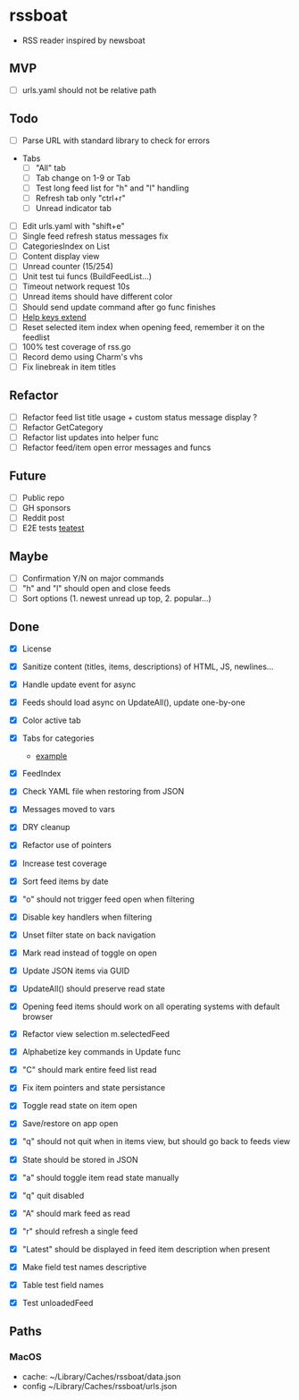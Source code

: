 # rssboat
- RSS reader inspired by newsboat

## MVP
- [ ] urls.yaml should not be relative path

## Todo
- [ ] Parse URL with standard library to check for errors
- Tabs
  - [ ] "All" tab
  - [ ] Tab change on 1-9 or Tab
  - [ ] Test long feed list for "h" and "l" handling
  - [ ] Refresh tab only "ctrl+r"
  - [ ] Unread indicator tab
- [ ] Edit urls.yaml with "shift+e"
- [ ] Single feed refresh status messages fix
- [ ] CategoriesIndex on List
- [ ] Content display view
- [ ] Unread counter (15/254)
- [ ] Unit test tui funcs (BuildFeedList...)
- [ ] Timeout network request 10s
- [ ] Unread items should have different color
- [ ] Should send update command after go func finishes
- [ ] [Help keys extend](https://chatgpt.com/c/68c1ad14-5c9c-8331-bad6-ce4f7c1f52c8)
- [ ] Reset selected item index when opening feed, remember it on the feedlist
- [ ] 100% test coverage of rss.go
- [ ] Record demo using Charm's vhs
- [ ] Fix linebreak in item titles

## Refactor
- [ ] Refactor feed list title usage + custom status message display ?
- [ ] Refactor GetCategory
- [ ] Refactor list updates into helper func
- [ ] Refactor feed/item open error messages and funcs

## Future
- [ ] Public repo
- [ ] GH sponsors
- [ ] Reddit post
- [ ] E2E tests [teatest](https://github.com/caarlos0/teatest-example/blob/main/main_test.go)

## Maybe
- [ ] Confirmation Y/N on major commands
- [ ] "h" and "l" should open and close feeds
- [ ] Sort options (1. newest unread up top, 2. popular...)

## Done
- [x] License
- [x] Sanitize content (titles, items, descriptions) of HTML, JS, newlines...
- [x] Handle update event for async
- [x] Feeds should load async on UpdateAll(), update one-by-one
- [x] Color active tab
- [x] Tabs for categories
  - [example](https://github.com/charmbracelet/bubbletea/blob/28ab4f41b29fef14d900c46a4873a45891a9ee9b/examples/tabs/main.go#L40)
- [x] FeedIndex
- [x] Check YAML file when restoring from JSON
- [x] Messages moved to vars
- [x] DRY cleanup
- [x] Refactor use of pointers
- [x] Increase test coverage
- [x] Sort feed items by date
- [x] "o" should not trigger feed open when filtering
- [x] Disable key handlers when filtering
- [x] Unset filter state on back navigation
- [x] Mark read instead of toggle on open
- [x] Update JSON items via GUID
- [x] UpdateAll() should preserve read state
- [x] Opening feed items should work on all operating systems with default browser
- [x] Refactor view selection m.selectedFeed
- [x] Alphabetize key commands in Update func
- [x] "C" should mark entire feed list read
- [x] Fix item pointers and state persistance
- [x] Toggle read state on item open
- [x] Save/restore on app open
- [x] "q" should not quit when in items view, but should go back to feeds view
- [x] State should be stored in JSON
- [x] "a" should toggle item read state manually
- [x] "q" quit disabled
- [x] "A" should mark feed as read
- [x] "r" should refresh a single feed
- [x] "Latest" should be displayed in feed item description when present
- [x] Make field test names descriptive
- [x] Table test field names
- [x] Test unloadedFeed


## Paths

### MacOS
- cache: ~/Library/Caches/rssboat/data.json
- config ~/Library/Caches/rssboat/urls.json
